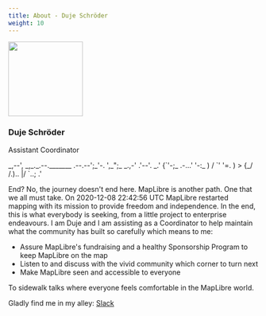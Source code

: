 ```yaml
---
title: About - Duje Schröder
weight: 10
---
```


<div class="text-center mb-5">
    <img
        src="https://avatars.githubusercontent.com/u/23352538?v=4"
        width="150"
        class="rounded-circle mt-3"
    />
    <h3 class="m-3">Duje Schröder</h3>
    <p>Assistant Coordinator</p>
</div>

<div class="text-center">
   _,--',     _,_._.--._______
 .--.--';_'-. ',_";_      _.,-'
.'--'.  _.'    {`'-;_ .-...'
      '-:_      )  / `' '=.
        ) >     {_/     /.)..
        |/               `..; .'
</div>


End? No, the journey doesn't end here. MapLibre is another path. One that we
all must take. On 2020-12-08 22:42:56 UTC MapLibre restarted mapping with its
mission to provide freedom and independence. In the end, this is what everybody
is seeking, from a little project to enterprise endeavours. I am Duje and I am
assisting as a Coordinator to help maintain what the community has built so
carefully which means to me:

- Assure MapLibre's fundraising and a healthy Sponsorship Program to keep
  MapLibre on the map
- Listen to and discuss with the vivid community which corner to turn next
- Make MapLibre seen and accessible to everyone

To sidewalk talks where everyone feels comfortable in the MapLibre world.

Gladly find me in my alley: <span><a
href="https://osmus.slack.com/team/U04EHNS1JKC">Slack</a></span>
